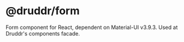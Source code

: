 # @druddr/form

Form component for React, dependent on Material-UI v3.9.3. Used at Druddr's components facade.
